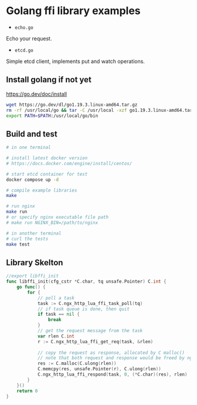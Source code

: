 # Golang ffi library examples

* `echo.go`

Echo your request.

* `etcd.go`

Simple etcd client, implements put and watch operations.

## Install golang if not yet

https://go.dev/doc/install

```bash
wget https://go.dev/dl/go1.19.3.linux-amd64.tar.gz
rm -rf /usr/local/go && tar -C /usr/local -xzf go1.19.3.linux-amd64.tar.gz
export PATH=$PATH:/usr/local/go/bin
```

## Build and test

```bash
# in one terminal

# install latest docker version
# https://docs.docker.com/engine/install/centos/

# start etcd container for test
docker compose up -d

# compile example libraries
make

# run nginx
make run
# or specify nginx executable file path
# make run NGINX_BIN=/path/to/nginx

# in another terminal
# curl the tests
make test
```

## Library Skelton

```go
//export libffi_init
func libffi_init(cfg_cstr *C.char, tq unsafe.Pointer) C.int {
    go func() {
        for {
            // poll a task
            task := C.ngx_http_lua_ffi_task_poll(tq)
            // if task queue is done, then quit
            if task == nil {
                break
            }
            // get the request message from the task
            var rlen C.int
            r := C.ngx_http_lua_ffi_get_req(task, &rlen)
            
            // copy the request as response, allocated by C malloc()
            // note that both request and response would be freed by nginx
            res := C.malloc(C.ulong(rlen))
            C.memcpy(res, unsafe.Pointer(r), C.ulong(rlen))
            C.ngx_http_lua_ffi_respond(task, 0, (*C.char)(res), rlen)
        }
    }()
    return 0
}
```

